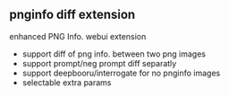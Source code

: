 ## pnginfo diff extension

enhanced PNG Info. webui extension

 * support diff of png info. between two png images
 * support prompt/neg prompt diff separatly
 * support deepbooru/interrogate for no pnginfo images
 * selectable extra params
